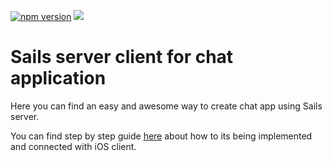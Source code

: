 <p align="left">
  <a href="https://www.logisticinfotech.com/blog/realtime-communication-using-socketio-sailsjs/"><img alt="npm version" src="https://img.shields.io/badge/npm-v4.0.0.0-green.svg"></a>
  <a href="https://www.logisticinfotech.com/blog/realtime-communication-using-socketio-sailsjs/"<><img src="https://img.shields.io/badge/license-MIT-orange.svg"></a>
</p>


# Sails server client for chat application

Here you can find an easy and awesome way to create chat app using Sails server.

You can find step by step guide [here](https://www.logisticinfotech.com/blog/realtime-communication-using-socketio-sailsjs/) about how to its being implemented and connected with iOS client.
